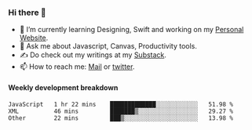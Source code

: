 ### Hi there 👋

- 🌱 I’m currently learning Designing, Swift and working on my [Personal Website](https://kvaishak.com/).
- 💬 Ask me about Javascript, Canvas,  Productivity tools. 
- :writing_hand: Do check out my writings at my [Substack](https://kvaishak.substack.com/).
- 📫 How to reach me: [Mail](mailto:vaishak.kaippanchery@gmail.com) or [twitter](https://twitter.com/kvaishack).


#### Weekly development breakdown

<!--START_SECTION:waka-->

```text
JavaScript   1 hr 22 mins    █████████████░░░░░░░░░░░░   51.98 %
XML          46 mins         ███████▒░░░░░░░░░░░░░░░░░   29.27 %
Other        22 mins         ███▒░░░░░░░░░░░░░░░░░░░░░   13.98 %
```

<!--END_SECTION:waka-->
